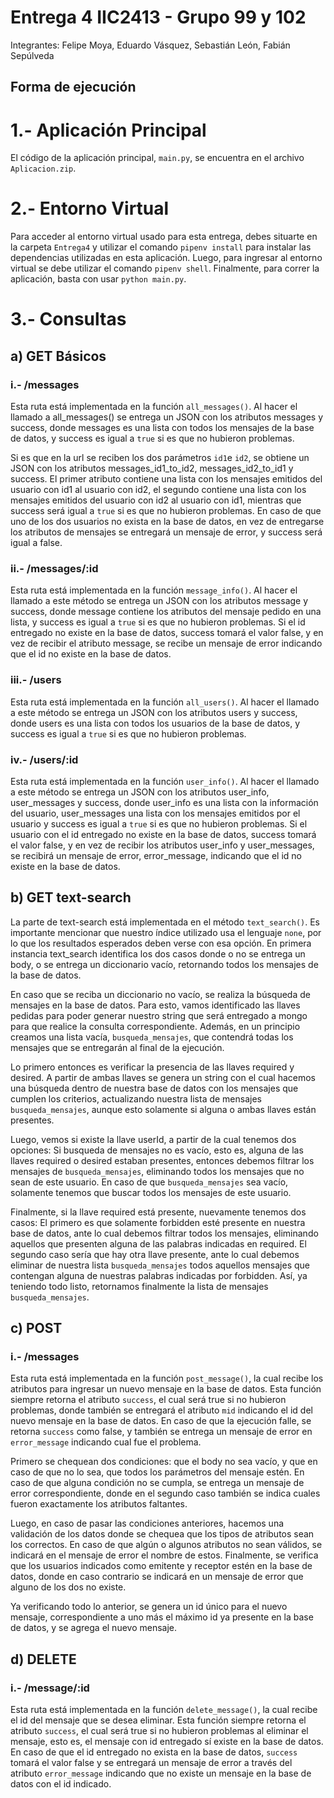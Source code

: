 # Entrega 4 IIC2413 - Grupo 99 y 102

Integrantes: Felipe Moya, Eduardo Vásquez, Sebastián León, Fabián Sepúlveda

## Forma de ejecución

# 1.- Aplicación Principal

El código de la aplicación principal, `main.py`, se encuentra en el archivo `Aplicacion.zip`.

# 2.- Entorno Virtual

Para acceder al entorno virtual usado para esta entrega, debes situarte en la carpeta `Entrega4` y 
utilizar el comando `pipenv install` para instalar las dependencias utilizadas en esta aplicación. Luego, para ingresar al entorno virtual se debe utilizar el comando `pipenv shell`. Finalmente, para correr la aplicación, basta con usar `python main.py`.

# 3.- Consultas

## a) GET Básicos

### i.- /messages

Esta ruta está implementada en la función `all_messages()`. Al hacer el llamado a all_messages() se entrega un JSON con los atributos messages y success, donde messages es una lista con todos los mensajes de la base de datos, y success es igual a `true` si es que no hubieron problemas.

Si es que en la url se reciben los dos parámetros `id1`e `id2`, se obtiene un JSON con los atributos messages_id1_to_id2, messages_id2_to_id1 y success. El primer atributo contiene una lista con los mensajes emitidos del usuario con id1 al usuario con id2, el segundo contiene una lista con los mensajes emitidos del usuario con id2 al usuario con id1, mientras que success será igual a `true` si es que no hubieron problemas. En caso de que uno de los dos usuarios no exista en la base de datos, en vez de entregarse los atributos de mensajes se entregará un mensaje de error, y success será igual a false.

### ii.- /messages/:id

Esta ruta está implementada en la función `message_info()`. Al hacer el llamado a este método se entrega un JSON con los atributos message y success, donde message contiene los atributos del mensaje pedido en una lista, y success es igual a `true` si es que no hubieron problemas. Si el id entregado no existe en
la base de datos, success tomará el valor false, y en vez de recibir el atributo message, se recibe un mensaje de error indicando que el id no existe en la base de datos.

### iii.- /users 

Esta ruta está implementada en la función `all_users()`. Al hacer el llamado a este método se entrega un JSON con los atributos users y success, donde users es una lista con todos los usuarios de la base de datos, y success es igual a `true` si es que no hubieron problemas.

### iv.- /users/:id

Esta ruta está implementada en la función `user_info()`. Al hacer el llamado a este método se entrega un JSON con los atributos user_info, user_messages y success, donde user_info es una lista con la información del usuario, user_messages una lista con los mensajes emitidos por el usuario y success es igual a `true` si es que no hubieron problemas. Si el usuario con el id entregado no existe en la base de datos, success tomará el valor false, y en vez de recibir los atributos user_info y user_messages, se recibirá un mensaje de error, error_message, indicando que el id no existe en la base de datos.

## b) GET text-search

La parte de text-search está implementada en el método `text_search()`. Es importante mencionar que nuestro índice utilizado usa el lenguaje `none`, por lo que los resultados esperados deben verse con esa opción. En primera instancia text_search identifica los dos casos donde o no se entrega un body, o se entrega un diccionario vacío, retornando todos los mensajes de la base de datos.

En caso que se reciba un diccionario no vacío, se realiza la búsqueda de mensajes en la base de datos. Para esto, vamos identificado las llaves pedidas para poder generar nuestro string que 
será entregado a mongo para que realice la consulta correspondiente. Además, en un principio creamos una lista vacía, `busqueda_mensajes`, que contendrá todas los mensajes que se entregarán al final de la ejecución.

Lo primero entonces es verificar la presencia de las llaves required y desired. A partir de ambas llaves se genera un string con el cual hacemos una búsqueda dentro de nuestra base de datos con los mensajes que cumplen los criterios, actualizando nuestra lista de mensajes `busqueda_mensajes`, aunque esto solamente si alguna o ambas llaves están presentes. 

Luego, vemos si existe la llave userId, a partir de la cual tenemos dos opciones: Si busqueda de mensajes no es vacío, esto es, alguna de las llaves required o desired estaban presentes, entonces debemos filtrar los mensajes de `busqueda_mensajes`, eliminando todos los mensajes que no sean de este usuario. En caso de que `busqueda_mensajes` sea vacío, solamente tenemos que buscar todos los mensajes de este usuario.

Finalmente, si la llave required está presente, nuevamente tenemos dos casos: El primero es que solamente forbidden esté presente en nuestra base de datos, ante lo cual debemos filtrar todos los mensajes, eliminando aquellos que presenten alguna de las palabras indicadas en required. El segundo caso sería que hay otra llave presente, ante lo cual debemos eliminar de nuestra lista `busqueda_mensajes` todos aquellos mensajes que contengan alguna de nuestras palabras indicadas por forbidden. Así, ya teniendo todo listo, retornamos finalmente la lista de mensajes `busqueda_mensajes`.

## c) POST

### i.- /messages

Esta ruta está implementada en la función `post_message()`, la cual recibe los atributos para ingresar un nuevo mensaje en la base de datos. Esta función siempre retorna el atributo `success`, el cual será true si no hubieron problemas, donde también se entregará el atributo `mid` indicando el id del nuevo mensaje en la base de datos. En caso de que la ejecución falle, se retorna `success` como false, y también se entrega un mensaje de error en `error_message` indicando cual fue el problema.

Primero se chequean dos condiciones: que el body no sea vacío, y que en caso de que no lo sea, que todos los parámetros del mensaje estén. En caso de que alguna condición no se cumpla, se entrega un mensaje de error correspondiente, donde en el segundo caso también se indica cuales fueron exactamente los atributos faltantes.

Luego, en caso de pasar las condiciones anteriores, hacemos una validación de los datos donde se chequea que los tipos de atributos sean los correctos. En caso de que algún o algunos atributos no sean válidos, se indicará en el mensaje de error el nombre de estos. Finalmente, se verifica que los usuarios indicados como emitente y receptor estén en la base de datos, donde en caso contrario se indicará en un mensaje de error que alguno de los dos no existe.

Ya verificando todo lo anterior, se genera un id único para el nuevo mensaje, correspondiente a uno más el máximo id ya presente en la base de datos, y se agrega el nuevo mensaje.

## d) DELETE

### i.- /message/:id

Esta ruta está implementada en la función `delete_message()`, la cual recibe el id del mensaje que se desea eliminar. Esta función siempre retorna el atributo `success`, el cual será true si no hubieron problemas al eliminar el mensaje, esto es, el mensaje con id entregado sí existe en la base de datos. En caso de que el id entregado no exista en la base de datos, `success` tomará el valor false y se entregará un mensaje de error a través del atributo `error_message` indicando que no existe un mensaje en la base de datos con el id indicado.
